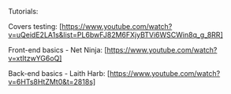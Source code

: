 Tutorials: 

Covers testing:
[https://www.youtube.com/watch?v=uQeidE2LA1s&list=PL6bwFJ82M6FXjyBTVi6WSCWin8q_g_8RR]

Front-end basics - Net Ninja:
[https://www.youtube.com/watch?v=xtItzwYG6oQ]

Back-end basics - Laith Harb:
[https://www.youtube.com/watch?v=6HTs8HtZMt0&t=2818s]